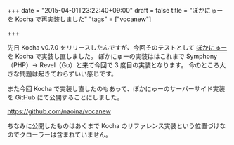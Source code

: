 +++
date = "2015-04-01T23:22:40+09:00"
draft = false
title = "ぼかにゅーを Kocha で再実装しました"
"tags" = ["vocanew"]

+++

先日 Kocha v0.7.0 をリリースしたんですが、今回そのテストとして [ぼかにゅー](http://vocanew.kuune.org) を Kocha で実装し直しました。
ぼかにゅーの実装ははこれまで Symphony（PHP）→ Revel（Go）と来て今回で 3 度目の実装となります。
今のところ大きな問題は起きておらずいい感じです。

また今回 Kocha で実装し直したのもあって、ぼかにゅーのサーバーサイド実装を GitHub にて公開することにしました。

https://github.com/naoina/vocanew

ちなみに公開したものはあくまで Kocha のリファレンス実装という位置づけなのでクローラーは含まれていません。
